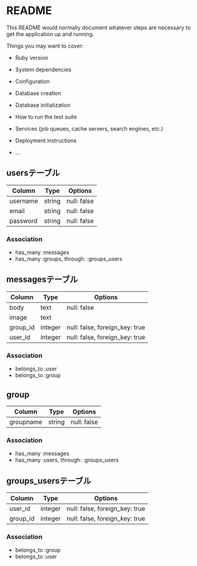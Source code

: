 # README

This README would normally document whatever steps are necessary to get the
application up and running.

Things you may want to cover:

* Ruby version

* System dependencies

* Configuration

* Database creation

* Database initialization

* How to run the test suite

* Services (job queues, cache servers, search engines, etc.)

* Deployment instructions

* ...

## usersテーブル
|Column|Type|Options|
|------|----|-------|
|username|string|null: false|
|email|string|null: false|
|password|string|null: false|
### Association
- has_many :messages
- has_many :groups, through: :groups_users

## messagesテーブル
|Column|Type|Options|
|------|----|-------|
|body|text|null: false|
|image|text||
|group_id|integer|null: false, foreign_key: true|
|user_id|integer|null: false, foreign_key: true|
### Association
- belongs_to :user
- belongs_to :group

## group
|Column|Type|Options|
|------|----|-------|
|groupname|string|null: false|
### Association
- has_many :messages
- has_many :users, through: :groups_users

## groups_usersテーブル
|Column|Type|Options|
|------|----|-------|
|user_id|integer|null: false, foreign_key: true|
|group_id|integer|null: false, foreign_key: true|
### Association
- belongs_to :group
- belongs_to :user
